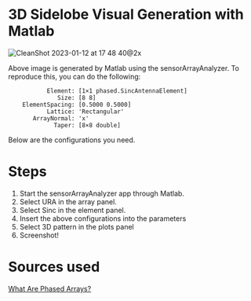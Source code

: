 # 3D Sidelobe Visual Generation with Matlab

![CleanShot 2023-01-12 at 17 48 40@2x](https://user-images.githubusercontent.com/4138641/212129109-98eedcb6-d2b2-4e7c-8d0c-5aae50be3abc.jpg)

Above image is generated by Matlab using the sensorArrayAnalyzer. To reproduce this, you can do the following:

```text
           Element: [1×1 phased.SincAntennaElement]
              Size: [8 8]
    ElementSpacing: [0.5000 0.5000]
           Lattice: 'Rectangular'
       ArrayNormal: 'x'
             Taper: [8×8 double]
````

Below are the configurations you need.

# Steps
1) Start the sensorArrayAnalyzer app through Matlab.
2) Select URA in the array panel.
3) Select Sinc in the element panel.
4) Insert the above configurations into the parameters
5) Select 3D pattern in the plots panel
6) Screenshot!



# Sources used
[What Are Phased Arrays?](https://youtu.be/9WxWun0E-PM?t=405)
